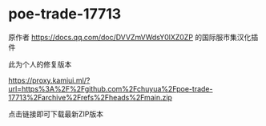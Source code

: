 # poe-trade-17713

原作者 https://docs.qq.com/doc/DVVZmVWdsY0lXZ0ZP 的国际服市集汉化插件

此为个人的修复版本

https://proxy.kamiui.ml/?url=https%3A%2F%2Fgithub.com%2Fchuyua%2Fpoe-trade-17713%2Farchive%2Frefs%2Fheads%2Fmain.zip

点击链接即可下载最新ZIP版本
